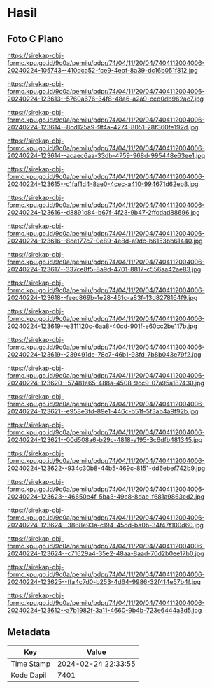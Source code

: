 # Hasil

## Foto C Plano

https://sirekap-obj-formc.kpu.go.id/9c0a/pemilu/pdpr/74/04/11/20/04/7404112004006-20240224-105743--410dca52-fce9-4ebf-8a39-dc16b051f812.jpg

https://sirekap-obj-formc.kpu.go.id/9c0a/pemilu/pdpr/74/04/11/20/04/7404112004006-20240224-123613--5760a676-34f8-48a6-a2a9-ced0db962ac7.jpg

https://sirekap-obj-formc.kpu.go.id/9c0a/pemilu/pdpr/74/04/11/20/04/7404112004006-20240224-123614--8cd125a9-9f4a-4274-8051-28f360fe192d.jpg

https://sirekap-obj-formc.kpu.go.id/9c0a/pemilu/pdpr/74/04/11/20/04/7404112004006-20240224-123614--acaec6aa-33db-4759-968d-995448e63ee1.jpg

https://sirekap-obj-formc.kpu.go.id/9c0a/pemilu/pdpr/74/04/11/20/04/7404112004006-20240224-123615--c1faf1d4-8ae0-4cec-a410-994671d62eb8.jpg

https://sirekap-obj-formc.kpu.go.id/9c0a/pemilu/pdpr/74/04/11/20/04/7404112004006-20240224-123616--d8891c84-b67f-4f23-9b47-2ffcdad88696.jpg

https://sirekap-obj-formc.kpu.go.id/9c0a/pemilu/pdpr/74/04/11/20/04/7404112004006-20240224-123616--8ce177c7-0e89-4e8d-a9dc-b6153bb61440.jpg

https://sirekap-obj-formc.kpu.go.id/9c0a/pemilu/pdpr/74/04/11/20/04/7404112004006-20240224-123617--337ce8f5-8a9d-4701-8817-c556aa42ae83.jpg

https://sirekap-obj-formc.kpu.go.id/9c0a/pemilu/pdpr/74/04/11/20/04/7404112004006-20240224-123618--feec869b-1e28-461c-a83f-13d8278164f9.jpg

https://sirekap-obj-formc.kpu.go.id/9c0a/pemilu/pdpr/74/04/11/20/04/7404112004006-20240224-123619--e311120c-6aa8-40cd-901f-e60cc2be117b.jpg

https://sirekap-obj-formc.kpu.go.id/9c0a/pemilu/pdpr/74/04/11/20/04/7404112004006-20240224-123619--239491de-78c7-46b1-93fd-7b8b043e79f2.jpg

https://sirekap-obj-formc.kpu.go.id/9c0a/pemilu/pdpr/74/04/11/20/04/7404112004006-20240224-123620--57481e65-488a-4508-9cc9-07a95a187430.jpg

https://sirekap-obj-formc.kpu.go.id/9c0a/pemilu/pdpr/74/04/11/20/04/7404112004006-20240224-123621--e958e3fd-89e1-446c-b51f-5f3ab4a9f92b.jpg

https://sirekap-obj-formc.kpu.go.id/9c0a/pemilu/pdpr/74/04/11/20/04/7404112004006-20240224-123621--00d508a6-b29c-4818-a195-3c6dfb481345.jpg

https://sirekap-obj-formc.kpu.go.id/9c0a/pemilu/pdpr/74/04/11/20/04/7404112004006-20240224-123622--934c30b8-44b5-469c-8151-dd6ebef742b9.jpg

https://sirekap-obj-formc.kpu.go.id/9c0a/pemilu/pdpr/74/04/11/20/04/7404112004006-20240224-123623--46650e4f-5ba3-49c8-8dae-f681a9863cd2.jpg

https://sirekap-obj-formc.kpu.go.id/9c0a/pemilu/pdpr/74/04/11/20/04/7404112004006-20240224-123624--3868e93a-c194-45dd-ba0b-34f47f100d60.jpg

https://sirekap-obj-formc.kpu.go.id/9c0a/pemilu/pdpr/74/04/11/20/04/7404112004006-20240224-123624--c71629a4-35e2-48aa-8aad-70d2b0ee17b0.jpg

https://sirekap-obj-formc.kpu.go.id/9c0a/pemilu/pdpr/74/04/11/20/04/7404112004006-20240224-123625--ffa4c7d0-b253-4d64-9986-32f414e57b4f.jpg

https://sirekap-obj-formc.kpu.go.id/9c0a/pemilu/pdpr/74/04/11/20/04/7404112004006-20240224-123612--a7b1982f-3a11-4660-9b4b-723e6444a3d5.jpg


## Metadata

| Key        | Value               |
| ---------- | ------------------- |
| Time Stamp | 2024-02-24 22:33:55 |
| Kode Dapil | 7401                |



